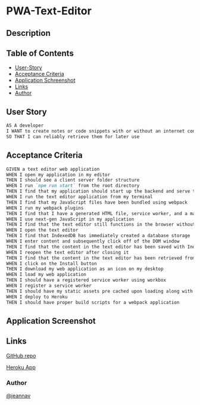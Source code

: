 # PWA-Text-Editor

## Description


## Table of Contents
- [User-Story](#user-story)
- [Acceptance Criteria](#acceptance-criteria)
- [Application Schreenshot](#application-screenshot)
- [Links](#link)
- [Author](#author)


## User Story

```md
AS A developer
I WANT to create notes or code snippets with or without an internet connection
SO THAT I can reliably retrieve them for later use
```

## Acceptance Criteria

```md
GIVEN a text editor web application
WHEN I open my application in my editor
THEN I should see a client server folder structure
WHEN I run `npm run start` from the root directory
THEN I find that my application should start up the backend and serve the client
WHEN I run the text editor application from my terminal
THEN I find that my JavaScript files have been bundled using webpack
WHEN I run my webpack plugins
THEN I find that I have a generated HTML file, service worker, and a manifest file
WHEN I use next-gen JavaScript in my application
THEN I find that the text editor still functions in the browser without errors
WHEN I open the text editor
THEN I find that IndexedDB has immediately created a database storage
WHEN I enter content and subsequently click off of the DOM window
THEN I find that the content in the text editor has been saved with IndexedDB
WHEN I reopen the text editor after closing it
THEN I find that the content in the text editor has been retrieved from our IndexedDB
WHEN I click on the Install button
THEN I download my web application as an icon on my desktop
WHEN I load my web application
THEN I should have a registered service worker using workbox
WHEN I register a service worker
THEN I should have my static assets pre cached upon loading along with subsequent pages and static assets
WHEN I deploy to Heroku
THEN I should have proper build scripts for a webpack application
```
## Application Screenshot

<!-- ![Homepage](./public/images/Homepage.png)

![Login Page](./public/images/Login%20Page.png)

![Dashboard](./public/images/Dashboard.png)

![Post Page](./public/images/Post%20Page.png) -->

## Links

[GitHub repo](https://github.com/jeannav/PWA-Text-Editor)

[Heroku App](https://pwa-text-editor-challenge19.herokuapp.com/)

### Author

[@jeannav](https://github.com/jeannav)